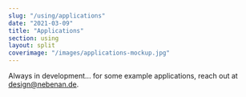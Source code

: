 ```yaml
---
slug: "/using/applications"
date: "2021-03-09"
title: "Applications"
section: using
layout: split
coverimage: "/images/applications-mockup.jpg"
---
```


<p>Always in development... for some example applications, reach out at <a href="mailto:design@nebenan.de" target="_blank">design@nebenan.de</a>.